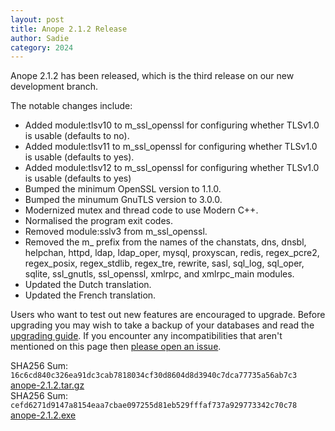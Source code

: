 ```yaml
---
layout: post
title: Anope 2.1.2 Release
author: Sadie
category: 2024
---
```


Anope 2.1.2 has been released, which is the third release on our new development branch.

The notable changes include:

- Added module:tlsv10 to m_ssl_openssl for configuring whether TLSv1.0 is usable (defaults to no).
- Added module:tlsv11 to m_ssl_openssl for configuring whether TLSv1.0 is usable (defaults to yes).
- Added module:tlsv12 to m_ssl_openssl for configuring whether TLSv1.0 is usable (defaults to yes)
- Bumped the minimum OpenSSL version to 1.1.0.
- Bumped the minumum GnuTLS version to 3.0.0.
- Modernized mutex and thread code to use Modern C++.
- Normalised the program exit codes.
- Removed module:sslv3 from m_ssl_openssl.
- Removed the m_ prefix from the names of the chanstats, dns, dnsbl, helpchan, httpd, ldap, ldap_oper, mysql, proxyscan, redis, regex_pcre2, regex_posix, regex_stdlib, regex_tre, rewrite, sasl, sql_log, sql_oper, sqlite, ssl_gnutls, ssl_openssl, xmlrpc, and xmlrpc_main modules.
- Updated the Dutch translation.
- Updated the French translation.

Users who want to test out new features are encouraged to upgrade. Before upgrading you may wish to take a backup of your databases and read the [upgrading guide](/upgrading.html). If you encounter any incompatibilities that aren't mentioned on this page then [please open an issue](https://github.com/anope/website/issues/new).

SHA256 Sum: `16c6cd840c326ea91dc3cab7818034cf30d8604d8d3940c7dca77735a56ab7c3` [anope-2.1.2.tar.gz](https://github.com/anope/anope/archive/refs/tags/2.1.2.tar.gz)
\
SHA256 Sum: `cefd6271d9147a8154eaa7cbae097255d81eb529fffaf737a929773342c70c78` [anope-2.1.2.exe](https://github.com/anope/anope/releases/download/2.1.2/anope-2.1.2.exe)
